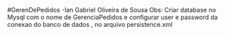 #GerenDePedidos -Ian Gabriel Oliveira de Sousa 
Obs:
Criar database no Mysql  com o nome  de GerenciaPedidos 
e configurar user e password da conexao do banco de dados
 , no arquivo persistence.xml
